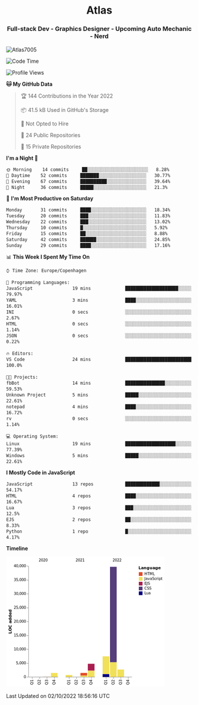 <h1 align="center">Atlas</h1>
<h3 align="center">Full-stack Dev - Graphics Designer - Upcoming Auto Mechanic - Nerd</h3>

<p><img align="center" src="https://github-readme-stats.vercel.app/api/top-langs?username=Atlas7005&show_icons=true&locale=en&layout=compact" alt="Atlas7005" /></p>

<!--START_SECTION:waka-->
![Code Time](http://img.shields.io/badge/Code%20Time-691%20hrs%2021%20mins-blue)

![Profile Views](http://img.shields.io/badge/Profile%20Views-0-blue)

**🐱 My GitHub Data** 

> 🏆 144 Contributions in the Year 2022
 > 
> 📦 41.5 kB Used in GitHub's Storage 
 > 
> 🚫 Not Opted to Hire
 > 
> 📜 24 Public Repositories 
 > 
> 🔑 15 Private Repositories  
 > 
**I'm a Night 🦉** 

```text
🌞 Morning    14 commits     ██░░░░░░░░░░░░░░░░░░░░░░░   8.28% 
🌆 Daytime    52 commits     ███████░░░░░░░░░░░░░░░░░░   30.77% 
🌃 Evening    67 commits     ██████████░░░░░░░░░░░░░░░   39.64% 
🌙 Night      36 commits     █████░░░░░░░░░░░░░░░░░░░░   21.3%

```
📅 **I'm Most Productive on Saturday** 

```text
Monday       31 commits     ████░░░░░░░░░░░░░░░░░░░░░   18.34% 
Tuesday      20 commits     ███░░░░░░░░░░░░░░░░░░░░░░   11.83% 
Wednesday    22 commits     ███░░░░░░░░░░░░░░░░░░░░░░   13.02% 
Thursday     10 commits     █░░░░░░░░░░░░░░░░░░░░░░░░   5.92% 
Friday       15 commits     ██░░░░░░░░░░░░░░░░░░░░░░░   8.88% 
Saturday     42 commits     ██████░░░░░░░░░░░░░░░░░░░   24.85% 
Sunday       29 commits     ████░░░░░░░░░░░░░░░░░░░░░   17.16%

```


📊 **This Week I Spent My Time On** 

```text
⌚︎ Time Zone: Europe/Copenhagen

💬 Programming Languages: 
JavaScript               19 mins             ████████████████████░░░░░   79.97% 
YAML                     3 mins              ████░░░░░░░░░░░░░░░░░░░░░   16.01% 
INI                      0 secs              ░░░░░░░░░░░░░░░░░░░░░░░░░   2.67% 
HTML                     0 secs              ░░░░░░░░░░░░░░░░░░░░░░░░░   1.14% 
JSON                     0 secs              ░░░░░░░░░░░░░░░░░░░░░░░░░   0.22%

🔥 Editors: 
VS Code                  24 mins             █████████████████████████   100.0%

🐱‍💻 Projects: 
fbBot                    14 mins             ███████████████░░░░░░░░░░   59.53% 
Unknown Project          5 mins              █████░░░░░░░░░░░░░░░░░░░░   22.61% 
notepad                  4 mins              ████░░░░░░░░░░░░░░░░░░░░░   16.72% 
rv                       0 secs              ░░░░░░░░░░░░░░░░░░░░░░░░░   1.14%

💻 Operating System: 
Linux                    19 mins             ███████████████████░░░░░░   77.39% 
Windows                  5 mins              █████░░░░░░░░░░░░░░░░░░░░   22.61%

```

**I Mostly Code in JavaScript** 

```text
JavaScript               13 repos            █████████████░░░░░░░░░░░░   54.17% 
HTML                     4 repos             ████░░░░░░░░░░░░░░░░░░░░░   16.67% 
Lua                      3 repos             ███░░░░░░░░░░░░░░░░░░░░░░   12.5% 
EJS                      2 repos             ██░░░░░░░░░░░░░░░░░░░░░░░   8.33% 
Python                   1 repo              █░░░░░░░░░░░░░░░░░░░░░░░░   4.17%

```


**Timeline**

![Chart not found](https://raw.githubusercontent.com/Atlas7005/Atlas7005/master/charts/bar_graph.png) 


 Last Updated on 02/10/2022 18:56:16 UTC
<!--END_SECTION:waka-->
